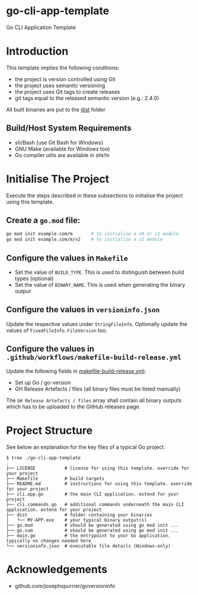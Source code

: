 # go-cli-app-template
Go CLI Application Template

# Introduction
This template implies the following conditions:
  * the project is version controlled using Git
  * the project uses semantic versioning
  * the project uses Git tags to create releases
  * git tags equal to the released semantic version (e.g.: 2.4.0)

All built binaries are put to the [dist](./dist) folder

## Build/Host System Requirements
  * sh/Bash (use Git Bash for Windows)
  * GNU Make (available for Windows too)
  * Go compiler utils are available in `$PATH`

# Initialise The Project
Execute the steps described in these subsections to initialise the project using this template.
## Create a `go.mod` file:
```bash
go mod init example.com/m       # to initialize a v0 or v1 module
go mod init example.com/m/v2    # to initialize a v2 module
```
## Configure the values in `Makefile`
  * Set the value of `BUILD_TYPE`. This is used to distinguish between build types (optional)
  * Set the value of `BINARY_NAME`. This is used when generating the binary output

## Configure the values in `versioninfo.json`
Update the respective values under `StringFileInfo`. Optionally update the values of `FixedFileInfo.FileVersion` too.

## Configure the values in `.github/workflows/makefile-build-release.yml`
Update the following fields in [makefile-build-release.yml](.github/workflows/makefile-build-release.yml):
  * Set up Go / go-version
  * GH Release Artefacts / files (all binary files must be listed manually)

The `GH Release Artefacts / files` array shall contain all binary outputs which has to be uploaded to the GitHub releases page.

# Project Structure
See below an explanation for the key files of a typical Go project.
```
$ tree ./go-cli-app-template
.
├── LICENSE           # license for using this template. override for your project
├── Makefile          # build targets
├── README.md         # instructions for using this template. override for your project
├── cli.app.go        # the main CLI application. extend for your project
├── cli.commands.go   # additional commands underneath the main CLI application. extend for your project
├── dist              # folder containing your binaries
│   └── MY-APP.exe    # your typical binary output(s)
├── go.mod            # should be generated using go mod init ...
├── go.sum            # should be generated using go mod init ...
├── main.go           # the entrypoint to your Go application. typically no changes needed here
└── versioninfo.json  # executable file details (Windows-only)
```

# Acknowledgements
  * github.com/josephspurrier/goversioninfo
